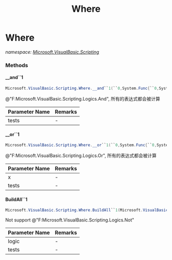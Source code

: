 ﻿---
title: Where
---

# Where
_namespace: [Microsoft.VisualBasic.Scripting](N-Microsoft.VisualBasic.Scripting.html)_





### Methods

#### __and``1
```csharp
Microsoft.VisualBasic.Scripting.Where.__and``1(``0,System.Func{``0,System.Boolean}[])
```
@"F:Microsoft.VisualBasic.Scripting.Logics.And", 所有的表达式都会被计算

|Parameter Name|Remarks|
|--------------|-------|
|tests|-|


#### __or``1
```csharp
Microsoft.VisualBasic.Scripting.Where.__or``1(``0,System.Func{``0,System.Boolean}[])
```
@"F:Microsoft.VisualBasic.Scripting.Logics.Or", 所有的表达式都会被计算

|Parameter Name|Remarks|
|--------------|-------|
|x|-|
|tests|-|


#### BuildAll``1
```csharp
Microsoft.VisualBasic.Scripting.Where.BuildAll``1(Microsoft.VisualBasic.Scripting.Logics,System.Func{``0,System.Boolean}[])
```
Not support @"F:Microsoft.VisualBasic.Scripting.Logics.Not"

|Parameter Name|Remarks|
|--------------|-------|
|logic|-|
|tests|-|



